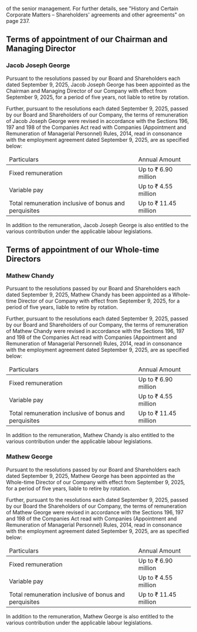 of the senior management. For further details, see "History and Certain Corporate Matters – Shareholders' agreements and other agreements" on page 237.

## Terms of appointment of our Chairman and Managing Director

### Jacob Joseph George

Pursuant to the resolutions passed by our Board and Shareholders each dated September 9, 2025, Jacob Joseph George has been appointed as the Chairman and Managing Director of our Company with effect from September 9, 2025, for a period of five years, not liable to retire by rotation.

Further, pursuant to the resolutions each dated September 9, 2025, passed by our Board and Shareholders of our Company, the terms of remuneration of Jacob Joseph George were revised in accordance with the Sections 196, 197 and 198 of the Companies Act read with Companies (Appointment and Remuneration of Managerial Personnel) Rules, 2014, read in consonance with the employment agreement dated September 9, 2025, are as specified below:

<table><thead><tr><td>Particulars</td><td>Annual Amount</td></tr></thead><tbody><tr><td>Fixed remuneration</td><td>Up to ₹ 6.90 million</td></tr><tr><td>Variable pay</td><td>Up to ₹ 4.55 million</td></tr><tr><td>Total remuneration inclusive of bonus and perquisites</td><td>Up to ₹ 11.45 million</td></tr></tbody></table>

In addition to the remuneration, Jacob Joseph George is also entitled to the various contribution under the applicable labour legislations.

## Terms of appointment of our Whole-time Directors

### Mathew Chandy

Pursuant to the resolutions passed by our Board and Shareholders each dated September 9, 2025, Mathew Chandy has been appointed as a Whole-time Director of our Company with effect from September 9, 2025, for a period of five years, liable to retire by rotation.

Further, pursuant to the resolutions each dated September 9, 2025, passed by our Board and Shareholders of our Company, the terms of remuneration of Mathew Chandy were revised in accordance with the Sections 196, 197 and 198 of the Companies Act read with Companies (Appointment and Remuneration of Managerial Personnel) Rules, 2014, read in consonance with the employment agreement dated September 9, 2025, are as specified below:

<table><thead><tr><td>Particulars</td><td>Annual Amount</td></tr></thead><tbody><tr><td>Fixed remuneration</td><td>Up to ₹ 6.90 million</td></tr><tr><td>Variable pay</td><td>Up to ₹ 4.55 million</td></tr><tr><td>Total remuneration inclusive of bonus and perquisites</td><td>Up to ₹ 11.45 million</td></tr></tbody></table>

In addition to the remuneration, Mathew Chandy is also entitled to the various contribution under the applicable labour legislations.

### Mathew George

Pursuant to the resolutions passed by our Board and Shareholders each dated September 9, 2025, Mathew George has been appointed as the Whole-time Director of our Company with effect from September 9, 2025, for a period of five years, liable to retire by rotation.

Further, pursuant to the resolutions each dated September 9, 2025, passed by our Board the Shareholders of our Company, the terms of remuneration of Mathew George were revised in accordance with the Sections 196, 197 and 198 of the Companies Act read with Companies (Appointment and Remuneration of Managerial Personnel) Rules, 2014, read in consonance with the employment agreement dated September 9, 2025, are as specified below:

<table><thead><tr><td>Particulars</td><td>Annual Amount</td></tr></thead><tbody><tr><td>Fixed remuneration</td><td>Up to ₹ 6.90 million</td></tr><tr><td>Variable pay</td><td>Up to ₹ 4.55 million</td></tr><tr><td>Total remuneration inclusive of bonus and perquisites</td><td>Up to ₹ 11.45 million</td></tr></tbody></table>

In addition to the remuneration, Mathew George is also entitled to the various contribution under the applicable labour legislations.